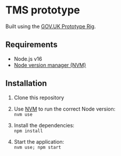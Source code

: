 # TMS prototype

Built using the [GOV.UK Prototype Rig](https://govuk-prototype-rig.herokuapp.com).

## Requirements

* Node.js v16
* [Node version manager (NVM)](https://github.com/nvm-sh/nvm)

## Installation

1. Clone this repository

2. Use [NVM](https://github.com/nvm-sh/nvm) to run the correct Node version:\
`nvm use`

3. Install the dependencies:\
`npm install`

4. Start the application:\
`nvm use; npm start`

